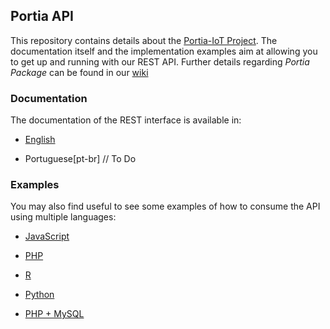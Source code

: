 ## Portia API 

This repository contains details about the [Portia-IoT Project](https://portia.supe.solutions). 
The documentation itself and the implementation examples aim at allowing you to get up and running with our REST API. 
Further details regarding *Portia Package* can be found in our [wiki](http://wiki.supe.solutions)

### Documentation

The documentation of the REST interface is available in: 

* [English](https://github.com/supesolutions/portia-iot/blob/master/docs/languages/en/index.md) 

* Portuguese[pt-br] // To Do

### Examples

You may also find useful to see some examples of how to consume the API using multiple languages:

* [JavaScript](https://github.com/supesolutions/portia-iot/blob/master/examples/JavaScript.ipynb)

* [PHP](https://github.com/supesolutions/portia-iot/blob/master/examples/PHP.ipynb)

* [R](https://github.com/supesolutions/portia-iot/blob/master/examples/R.ipynb)

* [Python](https://github.com/supesolutions/portia-iot/blob/master/examples/Python.ipynb)

* [PHP + MySQL](https://github.com/supesolutions/portia-iot/blob/master/examples/PHP+MariaDB.ipynb)

